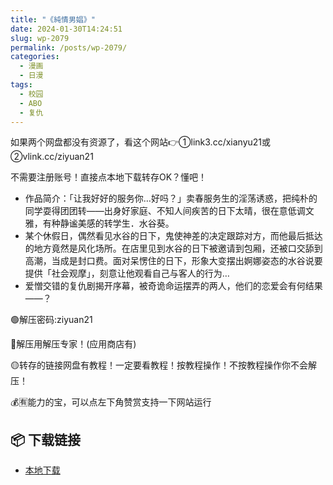 ```yaml
---
title: "《純情男娼》"
date: 2024-01-30T14:24:51
slug: wp-2079
permalink: /posts/wp-2079/
categories:
  - 漫画
  - 日漫
tags:
  - 校园
  - ABO
  - 复仇
---
```


如果两个网盘都没有资源了，看这个网站👉①link3.cc/xianyu21或②vlink.cc/ziyuan21

不需要注册账号！直接点本地下载转存OK？懂吧！

*   作品简介：「让我好好的服务你…好吗？」卖春服务生的淫荡诱惑，把纯朴的同学耍得团团转——出身好家庭、不知人间疾苦的日下太晴，很在意低调文雅，有种静谧美感的转学生．水谷葵。
*   某个休假日，偶然看见水谷的日下，鬼使神差的决定跟踪对方，而他最后抵达的地方竟然是风化场所。在店里见到水谷的日下被邀请到包厢，还被口交舔到高潮，当成是封口费。面对呆愣住的日下，形象大变摆出婀娜姿态的水谷说要提供「社会观摩」，刻意让他观看自己与客人的行为…
*   爱憎交错的复仇剧揭开序幕，被奇诡命运摆弄的两人，他们的恋爱会有何结果——？

🟢解压密码:ziyuan21

🔵解压用解压专家！(应用商店有)

🟡转存的链接网盘有教程！一定要看教程！按教程操作！不按教程操作你不会解压！

💰🈶能力的宝，可以点左下角赞赏支持一下网站运行

## 📦 下载链接
- [本地下载](https://blziyuan21.com/pay-download/2079?key=a0f3aae4b1&down_id=0)

